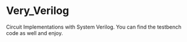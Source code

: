 # Very_Verilog
Circuit Implementations with System Verilog.
You can find the testbench code as well and enjoy.
